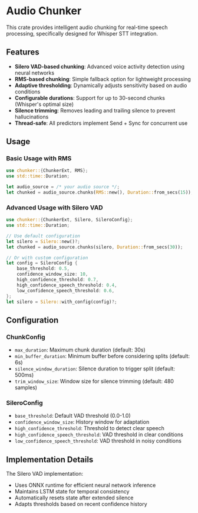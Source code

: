 # Audio Chunker

This crate provides intelligent audio chunking for real-time speech processing, specifically designed for Whisper STT integration.

## Features

- **Silero VAD-based chunking**: Advanced voice activity detection using neural networks
- **RMS-based chunking**: Simple fallback option for lightweight processing
- **Adaptive thresholding**: Dynamically adjusts sensitivity based on audio conditions
- **Configurable durations**: Support for up to 30-second chunks (Whisper's optimal size)
- **Silence trimming**: Removes leading and trailing silence to prevent hallucinations
- **Thread-safe**: All predictors implement Send + Sync for concurrent use

## Usage

### Basic Usage with RMS

```rust
use chunker::{ChunkerExt, RMS};
use std::time::Duration;

let audio_source = /* your audio source */;
let chunked = audio_source.chunks(RMS::new(), Duration::from_secs(15));
```

### Advanced Usage with Silero VAD

```rust
use chunker::{ChunkerExt, Silero, SileroConfig};
use std::time::Duration;

// Use default configuration
let silero = Silero::new()?;
let chunked = audio_source.chunks(silero, Duration::from_secs(30));

// Or with custom configuration
let config = SileroConfig {
    base_threshold: 0.5,
    confidence_window_size: 10,
    high_confidence_threshold: 0.7,
    high_confidence_speech_threshold: 0.4,
    low_confidence_speech_threshold: 0.6,
};
let silero = Silero::with_config(config)?;
```

## Configuration

### ChunkConfig

- `max_duration`: Maximum chunk duration (default: 30s)
- `min_buffer_duration`: Minimum buffer before considering splits (default: 6s)
- `silence_window_duration`: Silence duration to trigger split (default: 500ms)
- `trim_window_size`: Window size for silence trimming (default: 480 samples)

### SileroConfig

- `base_threshold`: Default VAD threshold (0.0-1.0)
- `confidence_window_size`: History window for adaptation
- `high_confidence_threshold`: Threshold to detect clear speech
- `high_confidence_speech_threshold`: VAD threshold in clear conditions
- `low_confidence_speech_threshold`: VAD threshold in noisy conditions

## Implementation Details

The Silero VAD implementation:
- Uses ONNX runtime for efficient neural network inference
- Maintains LSTM state for temporal consistency
- Automatically resets state after extended silence
- Adapts thresholds based on recent confidence history